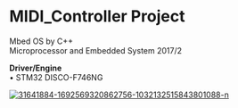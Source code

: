# MIDI_Controller Project
Mbed OS by C++  
Microprocessor and Embedded System 2017/2  

**Driver/Engine**  
• STM32 DISCO-F746NG

<a href="https://ibb.co/hEgqyL"><img src="https://preview.ibb.co/gpoEQ0/31641884-1692569320862756-1032132515843801088-n.jpg" alt="31641884-1692569320862756-1032132515843801088-n" border="0"></a>
